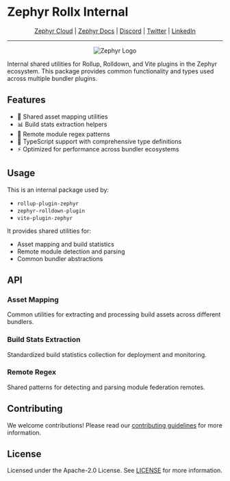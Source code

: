# Zephyr Rollx Internal

<div align="center">

[Zephyr Cloud](https://zephyr-cloud.io) | [Zephyr Docs](https://docs.zephyr-cloud.io) | [Discord](https://zephyr-cloud.io/discord) | [Twitter](https://x.com/ZephyrCloudIO) | [LinkedIn](https://www.linkedin.com/company/zephyr-cloud/)

<hr/>
<img src="https://cdn.prod.website-files.com/669061ee3adb95b628c3acda/66981c766e352fe1f57191e2_Opengraph-zephyr.png" alt="Zephyr Logo" />
</div>

Internal shared utilities for Rollup, Rolldown, and Vite plugins in the Zephyr ecosystem. This package provides common functionality and types used across multiple bundler plugins.

## Features

- 🔧 Shared asset mapping utilities
- 📊 Build stats extraction helpers
- 🎯 Remote module regex patterns
- 📝 TypeScript support with comprehensive type definitions
- ⚡ Optimized for performance across bundler ecosystems

## Usage

This is an internal package used by:

- `rollup-plugin-zephyr`
- `zephyr-rolldown-plugin`
- `vite-plugin-zephyr`

It provides shared utilities for:

- Asset mapping and build statistics
- Remote module detection and parsing
- Common bundler abstractions

## API

### Asset Mapping

Common utilities for extracting and processing build assets across different bundlers.

### Build Stats Extraction

Standardized build statistics collection for deployment and monitoring.

### Remote Regex

Shared patterns for detecting and parsing module federation remotes.

## Contributing

We welcome contributions! Please read our [contributing guidelines](../../CONTRIBUTING.md) for more information.

## License

Licensed under the Apache-2.0 License. See [LICENSE](LICENSE) for more information.
